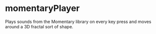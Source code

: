 # momentaryPlayer
Plays sounds from the Momentary library on every key press and moves around a 3D fractal sort of shape.
